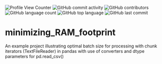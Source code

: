 ![Profile View Counter](https://komarev.com/ghpvc/?username=teresahanak) ![GitHub commit activity](https://img.shields.io/github/commit-activity/y/teresahanak/minimizing_RAM_footprint) ![GitHub contributors](https://img.shields.io/github/contributors/teresahanak/minimizing_RAM_footprint) ![GitHub language count](https://img.shields.io/github/languages/count/teresahanak/minimizing_RAM_footprint) ![GitHub top language](https://img.shields.io/github/languages/top/teresahanak/minimizing_RAM_footprint) ![GitHub last commit](https://img.shields.io/github/last-commit/teresahanak/minimizing_RAM_footprint
)

# minimizing_RAM_footprint
An example project illustrating optimal batch size for processing with chunk iterators (TextFileReader) in pandas with use of converters and dtype parameters for pd.read_csv()
